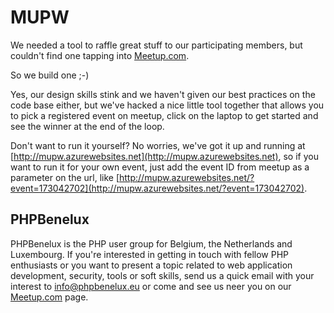# MUPW

We needed a tool to raffle great stuff to our participating members, but couldn't find one tapping into [Meetup.com](http://www.meetup.com).

So we build one ;-)

Yes, our design skills stink and we haven't given our best practices on the code base either, but we've hacked a nice little tool together that allows you to pick a registered event on meetup, click on the laptop to get started and see the winner at the end of the loop.

Don't want to run it yourself? No worries, we've got it up and running at [http://mupw.azurewebsites.net](http://mupw.azurewebsites.net), so if you want to run it for your own event, just add the event ID from meetup as a parameter on the url, like [http://mupw.azurewebsites.net/?event=173042702](http://mupw.azurewebsites.net/?event=173042702).

## PHPBenelux

PHPBenelux is the PHP user group for Belgium, the Netherlands and Luxembourg. If you're interested in getting in touch with fellow PHP enthusiasts or you want to present a topic related to web application development, security, tools or soft skills, send us a quick email with your interest to [info@phpbenelux.eu](mailto://info@phpbenelux.eu) or come and see us neer you on our [Meetup.com](http://meetup.com/phpbenelux) page.
